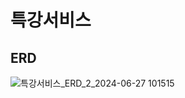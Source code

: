 # 특강서비스

## ERD

![특강서비스_ERD_2_2024-06-27 101515](https://github.com/Griotold/hhplus-lecture-2/assets/101307758/f04fd07a-ce96-4c8d-b5cb-a79aaa1089c4)
